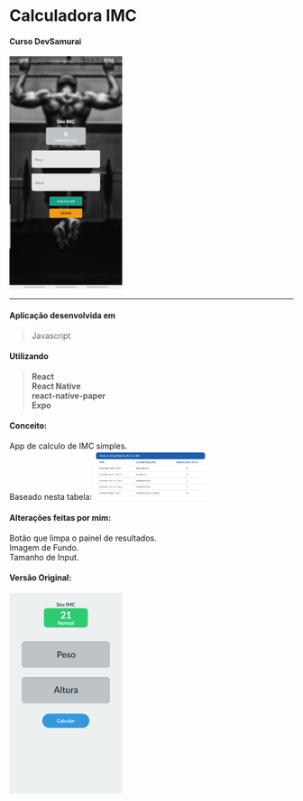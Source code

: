 # Calculadora IMC
#### Curso DevSamurai

<img src="/layout.jpeg" width=200px alt="Index">

---

#### Aplicação desenvolvida em

>Javascript <br>


#### Utilizando 

> **React** <br>
> **React Native** <br>
> **react-native-paper** <br>
> **Expo** <br>


#### Conceito:
   App de calculo de IMC simples.<br>
   Baseado nesta tabela:
<img src="/Tabela IMC.png" width=200px alt="Index">


#### Alterações feitas por mim:
   Botão que limpa o painel de resultados.<br>
   Imagem de Fundo.<br>
   Tamanho de Input.

#### Versão Original:

<img src="/Mockup.png" width=200px alt="Index">





